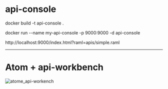 # api-console


 docker build -t api-console .

 docker run --name my-api-console -p 9000:9000 -d api-console
 
 http://localhost:9000/index.html?raml=apis/simple.raml 
 
-------------------------------------------------------------

# Atom + api-workbench

![atome_api-workench](https://cloud.githubusercontent.com/assets/7684497/18092803/07ad9fea-6ece-11e6-8704-bba0cfed66cb.png)

